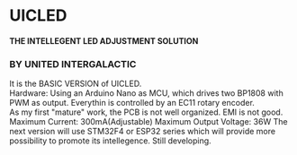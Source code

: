 # UICLED
#### THE INTELLEGENT LED ADJUSTMENT SOLUTION
### BY UNITED INTERGALACTIC
It is the BASIC VERSION of UICLED.  
Hardware: Using an Arduino Nano as MCU, which drives two BP1808 with PWM as output. Everythin is controlled by an EC11 rotary encoder.  
As my first "mature" work, the PCB is not well organized. EMI is not good.  
Maximum Current: 300mA(Adjustable)
Maximum Output Voltage: 36W
The next version will use STM32F4 or ESP32 series which will provide more possibility to promote its intellegence. Still developing. 
